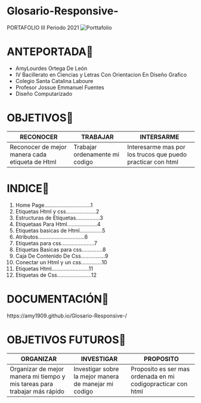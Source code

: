 # Glosario-Responsive-

PORTAFOLIO 
III Periodo 2021
![Porttafolio](https://user-images.githubusercontent.com/79715201/127671387-bfe3d274-9688-44aa-8592-3b07fb8b0e1c.png)

<H1>ANTEPORTADA🍪 </H1> 

* AmyLourdes Ortega De León
* IV Bacillerato en Ciencias y Letras Con Orientacion En Diseño Grafico 
* Colegio Santa Catalina Laboure
* Profesor Jossue Emmanuel Fuentes
* Diseño Computarizado 


<h1>OBJETIVOS🍭</H1>

RECONOCER | TRABAJAR | INTERSARME
--------- | -------- | ---------- 
Reconocer de mejor manera cada etiqueta de Html | Trabajar ordenamente mi codigo | Interesarme mas por los trucos que puedo practicar con html 

<h1>INDICE🤩</h1>

1. Home Page...............................1
1. Etiquetas Html y css....................2
1. Estructuras de Etiquetas................3
1. Etiquetaas Para Html....................4
1. Etiquetas basicas de Html...............5
1. Atributos...............................6
1. Etiquetas para css......................7
1. Etiquetas Basicas para css..............8
1. Caja De Contenido De Css................9
1. Conectar un Html y un css..............10
1. Etiquetas Html.........................11
1. Etiquetas de Css.......................12

<H1>DOCUMENTACIÓN👾 </H1>
https://amy1909.github.io/Glosario-Responsive-/

<h1>OBJETIVOS FUTUROS👑</h1>


ORGANIZAR | INVESTIGAR | PROPOSITO
--------- | --------   | ---------- 
Organizar de mejor manera mi tiempo y mis tareas para trabajar más rápido | Investigar sobre la mejor manera de manejar mi codigo | Proposito es ser mas ordenada en mi codigopracticar con html 

